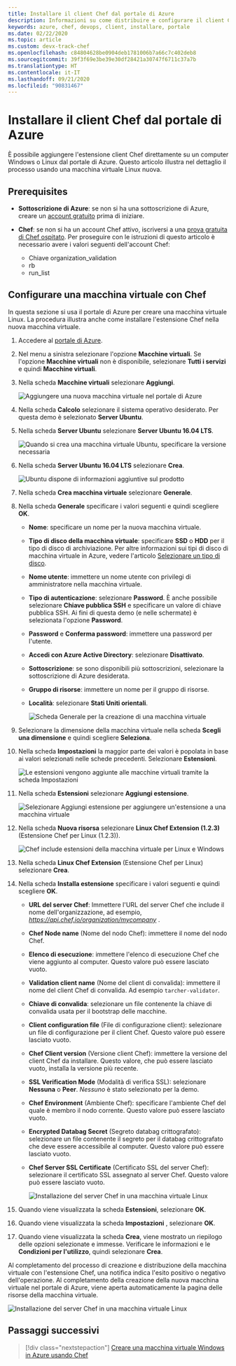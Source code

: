 ```yaml
---
title: Installare il client Chef dal portale di Azure
description: Informazioni su come distribuire e configurare il client Chef dal portale di Azure
keywords: azure, chef, devops, client, installare, portale
ms.date: 02/22/2020
ms.topic: article
ms.custom: devx-track-chef
ms.openlocfilehash: c84804628be0904deb1781006b7a66c7c402deb8
ms.sourcegitcommit: 39f3f69e3be39e30df28421a30747f6711c37a7b
ms.translationtype: HT
ms.contentlocale: it-IT
ms.lasthandoff: 09/21/2020
ms.locfileid: "90831467"
---
```

# <a name="install-the-chef-client-from-the-azure-portal"></a>Installare il client Chef dal portale di Azure
È possibile aggiungere l'estensione client Chef direttamente su un computer Windows o Linux dal portale di Azure. Questo articolo illustra nel dettaglio il processo usando una macchina virtuale Linux nuova.

## <a name="prerequisites"></a>Prerequisites

- **Sottoscrizione di Azure**: se non si ha una sottoscrizione di Azure, creare un [account gratuito](https://azure.microsoft.com/free/?ref=microsoft.com&utm_source=microsoft.com&utm_medium=docs&utm_campaign=visualstudio) prima di iniziare.

- **Chef**: se non si ha un account Chef attivo, iscriversi a una [prova gratuita di Chef ospitato](https://manage.chef.io/signup). Per proseguire con le istruzioni di questo articolo è necessario avere i valori seguenti dell'account Chef:
  - Chiave organization_validation
  - rb
  - run_list

## <a name="configure-a-new-virtual-machine-with-chef"></a>Configurare una macchina virtuale con Chef

In questa sezione si usa il portale di Azure per creare una macchina virtuale Linux. La procedura illustra anche come installare l'estensione Chef nella nuova macchina virtuale.

1. Accedere al [portale di Azure](https://portal.azure.com).

1. Nel menu a sinistra selezionare l'opzione **Macchine virtuali**. Se l'opzione **Macchine virtuali** non è disponibile, selezionare **Tutti i servizi** e quindi **Macchine virtuali**.

1. Nella scheda **Macchine virtuali** selezionare **Aggiungi**.

    ![Aggiungere una nuova macchina virtuale nel portale di Azure](./media/client-install-from-azure-portal/add-vm.png)

1. Nella scheda **Calcolo** selezionare il sistema operativo desiderato. Per questa demo è selezionato **Server Ubuntu**.

1. Nella scheda **Server Ubuntu** selezionare **Server Ubuntu 16.04 LTS**.

    ![Quando si crea una macchina virtuale Ubuntu, specificare la versione necessaria](./media/client-install-from-azure-portal/ubuntu-server-version.png)

1. Nella scheda **Server Ubuntu 16.04 LTS** selezionare **Crea**.

    ![Ubuntu dispone di informazioni aggiuntive sul prodotto](./media/client-install-from-azure-portal/create-vm.png)

1. Nella scheda **Crea macchina virtuale** selezionare **Generale**.

1. Nella scheda **Generale** specificare i valori seguenti e quindi scegliere **OK**.

   - **Nome**: specificare un nome per la nuova macchina virtuale.
   - **Tipo di disco della macchina virtuale**: specificare **SSD** o **HDD** per il tipo di disco di archiviazione. Per altre informazioni sui tipi di disco di macchina virtuale in Azure, vedere l'articolo [Selezionare un tipo di disco](/azure/virtual-machines/windows/disks-types).
   - **Nome utente**: immettere un nome utente con privilegi di amministratore nella macchina virtuale.
   - **Tipo di autenticazione**: selezionare **Password**. È anche possibile selezionare **Chiave pubblica SSH** e specificare un valore di chiave pubblica SSH. Ai fini di questa demo (e nelle schermate) è selezionata l'opzione **Password**.
   - **Password** e **Conferma password**: immettere una password per l'utente.
   - **Accedi con Azure Active Directory**: selezionare **Disattivato**.
   - **Sottoscrizione**: se sono disponibili più sottoscrizioni, selezionare la sottoscrizione di Azure desiderata.
   - **Gruppo di risorse**: immettere un nome per il gruppo di risorse.
   - **Località**: selezionare **Stati Uniti orientali**.

     ![Scheda Generale per la creazione di una macchina virtuale](./media/client-install-from-azure-portal/add-vm-basics.png)

1. Selezionare la dimensione della macchina virtuale nella scheda **Scegli una dimensione** e quindi scegliere **Seleziona**.

1. Nella scheda **Impostazioni** la maggior parte dei valori è popolata in base ai valori selezionati nelle schede precedenti. Selezionare **Estensioni**.

     ![Le estensioni vengono aggiunte alle macchine virtuali tramite la scheda Impostazioni](./media/client-install-from-azure-portal/add-vm-select-extensions.png)

1. Nella scheda **Estensioni** selezionare **Aggiungi estensione**.

     ![Selezionare Aggiungi estensione per aggiungere un'estensione a una macchina virtuale](./media/client-install-from-azure-portal/add-vm-add-extension.png)

1. Nella scheda **Nuova risorsa** selezionare **Linux Chef Extension (1.2.3)** (Estensione Chef per Linux (1.2.3)).

     ![Chef include estensioni della macchina virtuale per Linux e Windows](./media/client-install-from-azure-portal/select-linux-chef-extension.png)

1. Nella scheda **Linux Chef Extension** (Estensione Chef per Linux) selezionare **Crea**.

1. Nella scheda **Installa estensione** specificare i valori seguenti e quindi scegliere **OK**.

    - **URL del server Chef**: Immettere l'URL del server Chef che include il nome dell'organizzazione, ad esempio, *https://api.chef.io/organization/mycompany* .
    - **Chef Node name** (Nome del nodo Chef): immettere il nome del nodo Chef.
    - **Elenco di esecuzione**: immettere l'elenco di esecuzione Chef che viene aggiunto al computer. Questo valore può essere lasciato vuoto.
    - **Validation client name** (Nome del client di convalida): immettere il nome del client Chef di convalida. Ad esempio `tarcher-validator`.
    - **Chiave di convalida**: selezionare un file contenente la chiave di convalida usata per il bootstrap delle macchine.
    - **Client configuration file** (File di configurazione client): selezionare un file di configurazione per il client Chef. Questo valore può essere lasciato vuoto.
    - **Chef Client version** (Versione client Chef): immettere la versione del client Chef da installare. Questo valore, che può essere lasciato vuoto, installa la versione più recente.
    - **SSL Verification Mode** (Modalità di verifica SSL): selezionare **Nessuna** o **Peer**. *Nessuno* è stato selezionato per la demo.
    - **Chef Environment** (Ambiente Chef): specificare l'ambiente Chef del quale è membro il nodo corrente. Questo valore può essere lasciato vuoto.
    - **Encrypted Databag Secret** (Segreto databag crittografato): selezionare un file contenente il segreto per il databag crittografato che deve essere accessibile al computer. Questo valore può essere lasciato vuoto.
    - **Chef Server SSL Certificate** (Certificato SSL del server Chef): selezionare il certificato SSL assegnato al server Chef. Questo valore può essere lasciato vuoto.

      ![Installazione del server Chef in una macchina virtuale Linux](./media/client-install-from-azure-portal/install-extension.png)

1. Quando viene visualizzata la scheda **Estensioni**, selezionare **OK**.

1. Quando viene visualizzata la scheda **Impostazioni** , selezionare **OK**.

1. Quando viene visualizzata la scheda **Crea**, viene mostrato un riepilogo delle opzioni selezionate e immesse. Verificare le informazioni e le **Condizioni per l'utilizzo**, quindi selezionare **Crea**.

Al completamento del processo di creazione e distribuzione della macchina virtuale con l'estensione Chef, una notifica indica l'esito positivo o negativo dell'operazione. Al completamento della creazione della nuova macchina virtuale nel portale di Azure, viene aperta automaticamente la pagina delle risorse della macchina virtuale.

![Installazione del server Chef in una macchina virtuale Linux](./media/client-install-from-azure-portal/resource-created.png)

## <a name="next-steps"></a>Passaggi successivi

> [!div class="nextstepaction"] 
> [Creare una macchina virtuale Windows in Azure usando Chef](windows-vm-configure.md)